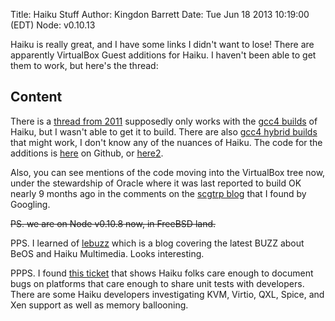 Title: Haiku Stuff
Author: Kingdon Barrett
Date: Tue Jun 18 2013 10:19:00 (EDT)
Node: v0.10.13

Haiku is really great, and I have some links I didn't want to lose!  There are
apparently VirtualBox Guest additions for Haiku.  I haven't been able to get
them to work, but here's the thread:

## Content

There is a [thread from 2011][] supposedly only works with the [gcc4 builds][]
of Haiku, but I wasn't able to get it to build.  There are also [gcc4 hybrid
builds][] that might work, I don't know any of the nuances of Haiku.  The code
for the additions is [here][] on Github, or [here2][].

Also, you can see mentions of the code moving into the VirtualBox tree now,
under the stewardship of Oracle where it was last reported to build OK nearly 9
months ago in the comments on the [scgtrp blog][] that I found by Googling.

<del>PS. we are on Node v0.10.8 now, in FreeBSD land.</del>

PPS. I learned of [lebuzz][] which is a blog covering the latest BUZZ about BeOS and Haiku Multimedia.  Looks interesting.

PPPS. I found [this ticket][] that shows Haiku folks care enough to document bugs
on platforms that care enough to share unit tests with developers.  There are
some Haiku developers investigating KVM, Virtio, QXL, Spice, and Xen support as
well as memory ballooning.

[thread from 2011]: http://www.freelists.org/post/haiku-development/RFC-GSOC-2011-VirtualBox-guest-additions-added-to-official-optional-packages
[gcc4 builds]: http://haiku-files.org/unsupported-builds/x86-gcc4/
[gcc4 hybrid builds]: http://www.haiku-files.org/unsupported-builds/x86-gcc4hybrid/
[here]: https://github.com/scgtrp/vbox-haiku/
[here2]: https://github.com/mmadia/vbox-haiku
[scgtrp blog]: https://www.haiku-os.org/blog/scgtrp/2011-09-05_vbox_guest_additions_slightly_late_final_progress_report
[lebuzz]: http://lebuzzin.wordpress.com/
[this ticket]: https://dev.haiku-os.org/ticket/8052
